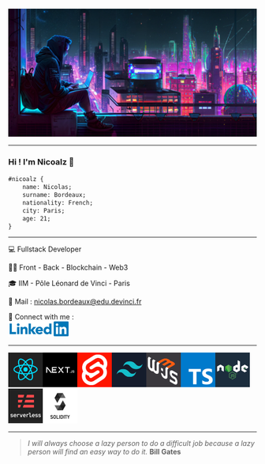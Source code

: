![Hello World](/img/background.png)
***
### Hi ! I'm Nicoalz 👋
```
#nicoalz {
    name: Nicolas;
    surname: Bordeaux;
    nationality: French;
    city: Paris;
    age: 21;
}
```

***

💻 Fullstack Developer

👨‍💻 Front - Back - Blockchain - Web3

🎓 IIM - Pôle Léonard de Vinci - Paris

📧 Mail : <nicolas.bordeaux@edu.devinci.fr>

🤝 Connect with me : <br>
[![LinkedIn](/img/logo-linkedin.png)](https://www.linkedin.com/in/nicolas-bordeaux-720601207/)

***
<img src="/img/react.png" alt="react" width="70" height="70"><img src="/img/nextjs.png" alt="nextjs" width="70" height="70"><img src="/img/svelte.png" alt="svelte" width="70" height="70"><img src="/img/tailwind.png" alt="tailwind" width="70" height="70"><img src="/img/web3js.png" alt="web3js" width="70" height="70"><img src="/img/typescript.png" alt="typescript" width="70" height="70"><img src="/img/nodejs.png" alt="nodejs" width="70" height="70"><img src="/img/serverless.png" alt="serverless" width="70" height="70"><img src="/img/solidity.png" alt="solidity" width="70" height="70">

***

>*I will always choose a lazy person to do a difficult job because a lazy person will find an easy way to do it.*
**Bill Gates**